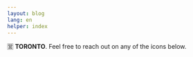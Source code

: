 ```yaml
---
layout: blog
lang: en
helper: index
---
```

<p>🈺 <strong>TORONTO</strong>. Feel free to reach out on any of the icons below.</p>
